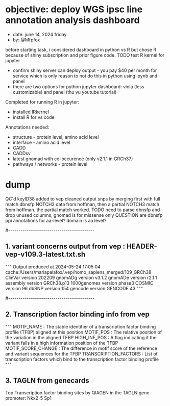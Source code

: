 
# objective: deploy WGS ipsc line annotation analysis dashboard

- date: june 14, 2024 friday
- by: @Mfpfox

before starting task, i considered dashboard in python vs R but chose R because of shiny subscription and prior figure code. TODO test R kernel for jupyter
* confirm shiny server can deploy output - you pay $40 per month for service which is only reason to not do this in python using ipynb and panel
 * there are two options for python jupyter dashboard: viola (less customizable) and panel (thu vu youtube tutorial)

Completed for running R in jupyter: 
- installed IRkernel
- install R for vs code

Annotations needed:
- structure - protein level, amino acid level
- interface - amino acid level
- CADD
- CADDsv
- latest gnomad with co-occurence (only v2.1.1 in GRCh37)
- pathways / networks - protein level


# dump

QC'd keyID38 added to vep cleaned output snps by merging first with full match dbnsfp NOTCH3 data from hoffman, then a partial NOTCH3 match from hoffman. the partial match worked. 
TODO need to parse dbnsfp and drop unused columns, gnomad is for missense only
QUESTION are dbnsfp ppi annotations for aa-level? domain is aa level?


#------------------------------------------

## 1. variant concerns output from vep :  HEADER-vep-v109.3-latest.txt.sh

"""
Output produced at 2024-05-24 17:05:04
cache:/Users/mariapalafox/.vep/homo_sapiens_merged/109_GRCh38
ClinVar version 202209
gnomADg version v3.1.2
gnomADe version r2.1.1
assembly version GRCh38.p13
1000genomes version phase3
COSMIC version 96
dbSNP version 154
gencode version GENCODE 43
"""

#------------------------------------------

## 2. Transcription factor binding info from vep

"""
MOTIF_NAME : The stable identifier of a transcription factor binding profile (TFBP) aligned at this position
MOTIF_POS : The relative position of the variation in the aligned TFBP
HIGH_INF_POS : A flag indicating if the variant falls in a high information position of the TFBP
MOTIF_SCORE_CHANGE : The difference in motif score of the reference and variant sequences for the TFBP
TRANSCRIPTION_FACTORS : List of transcription factors which bind to the transcription factor binding profile
"""

## 3. TAGLN from genecards

Top Transcription factor binding sites by QIAGEN in the TAGLN gene promoter:  Nkx2-5 Sp1 





